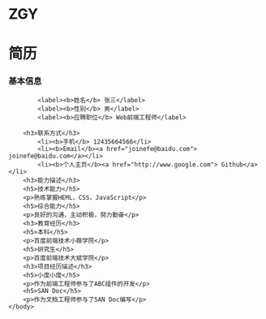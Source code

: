 # ZGY
<!doctype html>
<html>
    <head>
        <meta charset="utf-8">
        <link rel="stylesheet" href="resume.css" type="text/css" />
        <title>简历1</title>
    </head>
    <body>
        <h1>简历</h1>
        <h3>基本信息</h3>

            <label><b>姓名</b> 张三</label>
            <label><b>性别</b> 男</label>
            <label><b>应聘职位</b> Web前端工程师</label>
        
        <h3>联系方式</h3>
            <li><b>手机</b> 12435664566</li>
            <li><b>Email</b><a href="joinefe@baidu.com"> joinefe@baidu.com</a></li>
            <li><b>个人主页</b><a href="http://www.google.com"> Github</a></li>
        <h3>能力描述</h3>
        <h5>技术能力</h5>
        <p>熟练掌握HEML，CSS，JavaScript</p>
        <h5>综合能力</h5>
        <p>良好的沟通，主动积极，努力勤奋</p>
        <h3>教育经历</h3>
        <h5>本科</h5>
        <p>百度前端技术小薇学院</p>
        <h5>研究生</h5>
        <p>百度前端技术大斌学院</p>
        <h3>项目经历描述</h3>
        <h5>小度小度</h5>
        <p>作为前端工程师参与了ABC组件的开发</p>
        <h5>SAN Doc</h5>
        <p>作为文档工程师参与了SAN Doc编写</p>
    </body>
</html>
